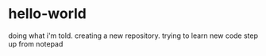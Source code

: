 # hello-world
doing what i'm told. creating a new repository.
trying to learn new code
step up from notepad
